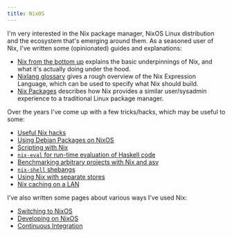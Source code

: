 ```yaml
---
title: NixOS
---
```


I'm very interested in the Nix package manager, NixOS Linux distribution and the
ecosystem that's emerging around them. As a seasoned user of Nix, I've written
some (opinionated) guides and explanations:

 - [Nix from the bottom up](bottom_up.html) explains the basic underpinnings of
   Nix, and what it's actually doing under the hood.
 - [Nixlang glossary](glossary.html) gives a rough overview of the Nix
   Expression Language, which can be used to specify what Nix should build.
 - [Nix Packages](packages.html) describes how Nix provides a similar
   user/sysadmin experience to a traditional Linux package manager.

Over the years I've come up with a few tricks/hacks, which may be useful to
some:

 - [Useful Nix hacks](useful_hacks.html)
 - [Using Debian Packages on NixOS](debian_packages.html)
 - [Scripting with Nix](scripting_with_nix.html)
 - [`nix-eval` for run-time evaluation of Haskell code](nix_eval.html)
 - [Benchmarking arbitrary projects with Nix and asv](asv_benchmarking.html)
 - [`nix-shell` shebangs](nix_shell_shebangs.html)
 - [Using Nix with separate stores](separate_nix_stores.html)
 - [Nix caching on a LAN](2024-01-23-nix_cache_on_lan.html)

I've also written some pages about various ways I've used Nix:

 - [Switching to NixOS](switching_to_nixos.html)
 - [Developing on NixOS](developing_on_nixos.html)
 - [Continuous Integration](continuous_integration.html)
